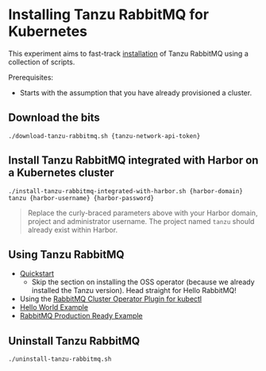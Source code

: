# Installing Tanzu RabbitMQ for Kubernetes

This experiment aims to fast-track [installation](https://www.rabbitmq.com/kubernetes/operator/operator-overview.html) of Tanzu RabbitMQ using a collection of scripts.

Prerequisites:

* Starts with the assumption that you have already provisioned a cluster.


## Download the bits

```
./download-tanzu-rabbitmq.sh {tanzu-network-api-token}
```

## Install Tanzu RabbitMQ integrated with Harbor on a Kubernetes cluster

```
./install-tanzu-rabbitmq-integrated-with-harbor.sh {harbor-domain} tanzu {harbor-username} {harbor-password}
```
> Replace the curly-braced parameters above with your Harbor domain, project and administrator username. The project named `tanzu` should already exist within Harbor.

## Using Tanzu RabbitMQ

* [Quickstart](https://www.rabbitmq.com/kubernetes/operator/quickstart-operator.html)
  * Skip the section on installing the OSS operator (because we already installed the Tanzu version).  Head straight for Hello RabbitMQ!
* Using the [RabbitMQ Cluster Operator Plugin for kubectl](https://www.rabbitmq.com/kubernetes/operator/kubectl-plugin.html)
* [Hello World Example](https://github.com/rabbitmq/cluster-operator/tree/main/docs/examples/hello-world)
* [RabbitMQ Production Ready Example](https://github.com/rabbitmq/cluster-operator/tree/main/docs/examples/production-ready)

## Uninstall Tanzu RabbitMQ

```
./uninstall-tanzu-rabbitmq.sh
```
